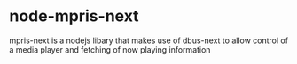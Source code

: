 # node-mpris-next

mpris-next is a nodejs libary that makes use of dbus-next to allow control of a media player and fetching of now playing information